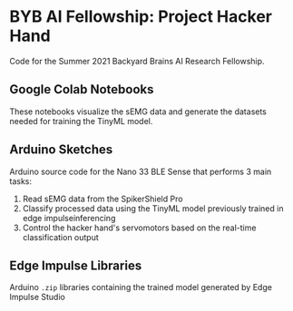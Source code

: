 # BYB AI Fellowship: Project Hacker Hand
Code for the Summer 2021 Backyard Brains AI Research Fellowship. 
## Google Colab Notebooks
These notebooks visualize the sEMG data and generate the datasets needed for training the TinyML model.
## Arduino Sketches
Arduino source code for the Nano 33 BLE Sense that performs 3 main tasks:
1. Read sEMG data from the SpikerShield Pro
2. Classify processed data using the TinyML model previously trained in edge impulseinferencing
3. Control the hacker hand's servomotors based on the real-time classification output
## Edge Impulse Libraries
Arduino `.zip` libraries containing the trained model generated by Edge Impulse Studio
